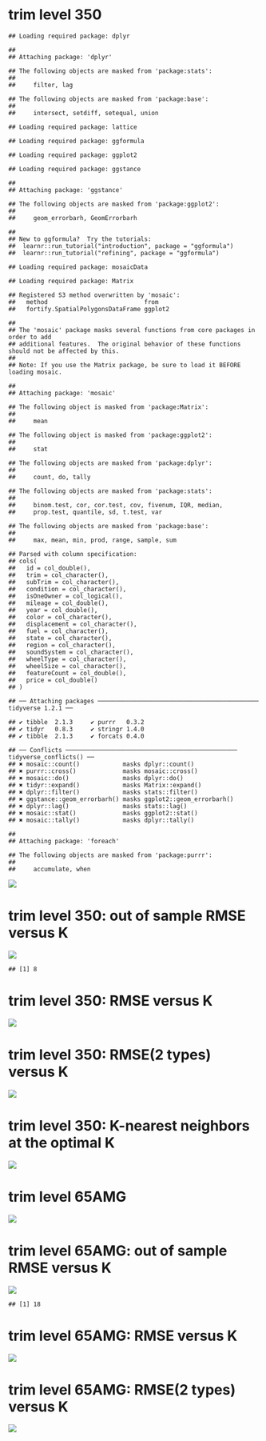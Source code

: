 trim level 350
==============

    ## Loading required package: dplyr

    ## 
    ## Attaching package: 'dplyr'

    ## The following objects are masked from 'package:stats':
    ## 
    ##     filter, lag

    ## The following objects are masked from 'package:base':
    ## 
    ##     intersect, setdiff, setequal, union

    ## Loading required package: lattice

    ## Loading required package: ggformula

    ## Loading required package: ggplot2

    ## Loading required package: ggstance

    ## 
    ## Attaching package: 'ggstance'

    ## The following objects are masked from 'package:ggplot2':
    ## 
    ##     geom_errorbarh, GeomErrorbarh

    ## 
    ## New to ggformula?  Try the tutorials: 
    ##  learnr::run_tutorial("introduction", package = "ggformula")
    ##  learnr::run_tutorial("refining", package = "ggformula")

    ## Loading required package: mosaicData

    ## Loading required package: Matrix

    ## Registered S3 method overwritten by 'mosaic':
    ##   method                           from   
    ##   fortify.SpatialPolygonsDataFrame ggplot2

    ## 
    ## The 'mosaic' package masks several functions from core packages in order to add 
    ## additional features.  The original behavior of these functions should not be affected by this.
    ## 
    ## Note: If you use the Matrix package, be sure to load it BEFORE loading mosaic.

    ## 
    ## Attaching package: 'mosaic'

    ## The following object is masked from 'package:Matrix':
    ## 
    ##     mean

    ## The following object is masked from 'package:ggplot2':
    ## 
    ##     stat

    ## The following objects are masked from 'package:dplyr':
    ## 
    ##     count, do, tally

    ## The following objects are masked from 'package:stats':
    ## 
    ##     binom.test, cor, cor.test, cov, fivenum, IQR, median,
    ##     prop.test, quantile, sd, t.test, var

    ## The following objects are masked from 'package:base':
    ## 
    ##     max, mean, min, prod, range, sample, sum

    ## Parsed with column specification:
    ## cols(
    ##   id = col_double(),
    ##   trim = col_character(),
    ##   subTrim = col_character(),
    ##   condition = col_character(),
    ##   isOneOwner = col_logical(),
    ##   mileage = col_double(),
    ##   year = col_double(),
    ##   color = col_character(),
    ##   displacement = col_character(),
    ##   fuel = col_character(),
    ##   state = col_character(),
    ##   region = col_character(),
    ##   soundSystem = col_character(),
    ##   wheelType = col_character(),
    ##   wheelSize = col_character(),
    ##   featureCount = col_double(),
    ##   price = col_double()
    ## )

    ## ── Attaching packages ───────────────────────────────────────────── tidyverse 1.2.1 ──

    ## ✔ tibble  2.1.3     ✔ purrr   0.3.2
    ## ✔ tidyr   0.8.3     ✔ stringr 1.4.0
    ## ✔ tibble  2.1.3     ✔ forcats 0.4.0

    ## ── Conflicts ──────────────────────────────────────────────── tidyverse_conflicts() ──
    ## ✖ mosaic::count()            masks dplyr::count()
    ## ✖ purrr::cross()             masks mosaic::cross()
    ## ✖ mosaic::do()               masks dplyr::do()
    ## ✖ tidyr::expand()            masks Matrix::expand()
    ## ✖ dplyr::filter()            masks stats::filter()
    ## ✖ ggstance::geom_errorbarh() masks ggplot2::geom_errorbarh()
    ## ✖ dplyr::lag()               masks stats::lag()
    ## ✖ mosaic::stat()             masks ggplot2::stat()
    ## ✖ mosaic::tally()            masks dplyr::tally()

    ## 
    ## Attaching package: 'foreach'

    ## The following objects are masked from 'package:purrr':
    ## 
    ##     accumulate, when

![](try_files/figure-markdown_strict/unnamed-chunk-1-1.png)

trim level 350: out of sample RMSE versus K
===========================================

![](try_files/figure-markdown_strict/unnamed-chunk-2-1.png)

    ## [1] 8

trim level 350: RMSE versus K
=============================

![](try_files/figure-markdown_strict/unnamed-chunk-3-1.png)

trim level 350: RMSE(2 types) versus K
======================================

![](try_files/figure-markdown_strict/unnamed-chunk-4-1.png)

trim level 350: K-nearest neighbors at the optimal K
====================================================

![](try_files/figure-markdown_strict/unnamed-chunk-5-1.png)

trim level 65AMG
================

![](try_files/figure-markdown_strict/unnamed-chunk-6-1.png)

trim level 65AMG: out of sample RMSE versus K
=============================================

![](try_files/figure-markdown_strict/unnamed-chunk-7-1.png)

    ## [1] 18

trim level 65AMG: RMSE versus K
===============================

![](try_files/figure-markdown_strict/unnamed-chunk-8-1.png)

trim level 65AMG: RMSE(2 types) versus K
========================================

![](try_files/figure-markdown_strict/unnamed-chunk-9-1.png)
